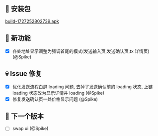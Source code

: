 ## 🚀 安装包

[build-1727252802739.apk](https://dalveywallet.s3.ap-northeast-1.amazonaws.com/release/apks/build-1727252802739.apk)

## 🎉 新功能

- [x] 各处地址显示调整为强调首尾的模式(发送输入页,发送确认页,tx 详情页) (@Spike)

## 💀 Issue 修复

- [x] 优化发送流程白屏 loading 问题, 去掉了发送确认前的 loading 状态, 上链 loading 状态改为显示详情并 loading (@Spike)
- [x] 修复发送确认页一处价格显示问题 (@Spike)

## 📅 下一个版本

- [ ] swap ui (@Spike)
